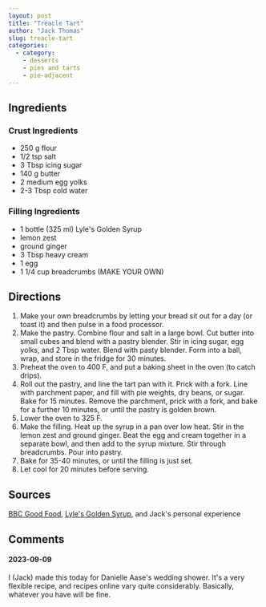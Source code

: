 ```yaml
---
layout: post
title: "Treacle Tart"
author: "Jack Thomas"
slug: treacle-tart
categories:
  - category:
    - desserts
    - pies and tarts
    - pie-adjacent
---
```


## Ingredients

### Crust Ingredients

- 250 g flour
- 1/2 tsp salt
- 3 Tbsp icing sugar
- 140 g butter
- 2 medium egg yolks
- 2-3 Tbsp cold water

### Filling Ingredients

- 1 bottle (325 ml) Lyle's Golden Syrup
- lemon zest
- ground ginger
- 3 Tbsp heavy cream
- 1 egg
- 1 1/4 cup breadcrumbs (MAKE YOUR OWN)

## Directions

1. Make your own breadcrumbs by letting your bread sit out for a day (or toast it) and then pulse in a food processor.
2. Make the pastry. Combine flour and salt in a large bowl. Cut butter into small cubes and blend with a pastry blender. Stir in icing sugar, egg yolks, and 2 Tbsp water. Blend with pasty blender. Form into a ball, wrap, and store in the fridge for 30 minutes.
3. Preheat the oven to 400 F, and put a baking sheet in the oven (to catch drips).
4. Roll out the pastry, and line the tart pan with it. Prick with a fork. Line with parchment paper, and fill with pie weights, dry beans, or sugar. Bake for 15 minutes. Remove the parchment, prick with a fork, and bake for a further 10 minutes, or until the pastry is golden brown.
5. Lower the oven to 325 F.
6. Make the filling. Heat up the syrup in a pan over low heat. Stir in the lemon zest and ground ginger. Beat the egg and cream together in a separate bowl, and then add to the syrup mixture. Stir through breadcrumbs. Pour into pastry.
7. Bake for 35-40 minutes, or until the filling is just set.
8. Let cool for 20 minutes before serving.

## Sources

[BBC Good Food](https://www.bbcgoodfood.com/recipes/treacle-tart), [Lyle's Golden Syrup](https://www.lylesgoldensyrup.com/recipe/lovely-treacle-tart), and Jack's personal experience

## Comments

#### 2023-09-09

I (Jack) made this today for Danielle Aase's wedding shower. It's a very flexible recipe, and recipes online vary quite considerably. Basically, whatever you have will be fine.
